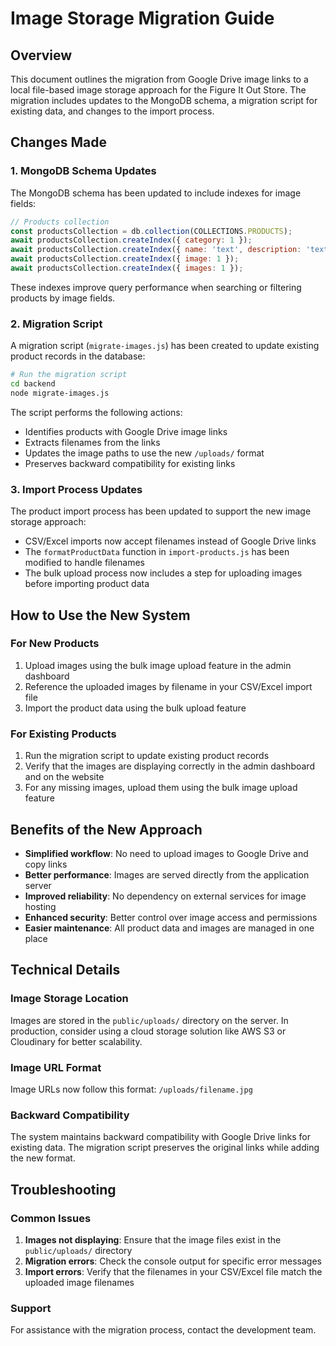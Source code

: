 # Image Storage Migration Guide

## Overview

This document outlines the migration from Google Drive image links to a local file-based image storage approach for the Figure It Out Store. The migration includes updates to the MongoDB schema, a migration script for existing data, and changes to the import process.

## Changes Made

### 1. MongoDB Schema Updates

The MongoDB schema has been updated to include indexes for image fields:

```javascript
// Products collection
const productsCollection = db.collection(COLLECTIONS.PRODUCTS);
await productsCollection.createIndex({ category: 1 });
await productsCollection.createIndex({ name: 'text', description: 'text' });
await productsCollection.createIndex({ image: 1 });
await productsCollection.createIndex({ images: 1 });
```

These indexes improve query performance when searching or filtering products by image fields.

### 2. Migration Script

A migration script (`migrate-images.js`) has been created to update existing product records in the database:

```bash
# Run the migration script
cd backend
node migrate-images.js
```

The script performs the following actions:

- Identifies products with Google Drive image links
- Extracts filenames from the links
- Updates the image paths to use the new `/uploads/` format
- Preserves backward compatibility for existing links

### 3. Import Process Updates

The product import process has been updated to support the new image storage approach:

- CSV/Excel imports now accept filenames instead of Google Drive links
- The `formatProductData` function in `import-products.js` has been modified to handle filenames
- The bulk upload process now includes a step for uploading images before importing product data

## How to Use the New System

### For New Products

1. Upload images using the bulk image upload feature in the admin dashboard
2. Reference the uploaded images by filename in your CSV/Excel import file
3. Import the product data using the bulk upload feature

### For Existing Products

1. Run the migration script to update existing product records
2. Verify that the images are displaying correctly in the admin dashboard and on the website
3. For any missing images, upload them using the bulk image upload feature

## Benefits of the New Approach

- **Simplified workflow**: No need to upload images to Google Drive and copy links
- **Better performance**: Images are served directly from the application server
- **Improved reliability**: No dependency on external services for image hosting
- **Enhanced security**: Better control over image access and permissions
- **Easier maintenance**: All product data and images are managed in one place

## Technical Details

### Image Storage Location

Images are stored in the `public/uploads/` directory on the server. In production, consider using a cloud storage solution like AWS S3 or Cloudinary for better scalability.

### Image URL Format

Image URLs now follow this format: `/uploads/filename.jpg`

### Backward Compatibility

The system maintains backward compatibility with Google Drive links for existing data. The migration script preserves the original links while adding the new format.

## Troubleshooting

### Common Issues

1. **Images not displaying**: Ensure that the image files exist in the `public/uploads/` directory
2. **Migration errors**: Check the console output for specific error messages
3. **Import errors**: Verify that the filenames in your CSV/Excel file match the uploaded image filenames

### Support

For assistance with the migration process, contact the development team.